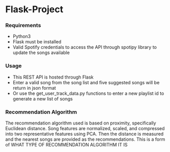 # Flask-Project

### Requirements
- Python3
- Flask must be installed
- Valid Spotify credentials to access the API through spotipy library to update the songs available

### Usage
- This REST API is hosted through Flask
- Enter a valid song from the song list and five suggested songs will be return in json format
- Or use the get_user_track_data.py functions to enter a new playlist id to generate a new list of songs

### Recommendation Algorithm
The recommendation algorithm used is based on proximity, specifically Euclidean distance. Song features are normalized, scaled, and compressed into two representative features using PCA. Then the distance is measured and the nearest songs are provided as the recommendations. This is a form of WHAT TYPE OF RECOMMENDATION ALGORITHM IT IS

